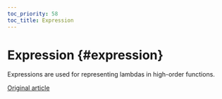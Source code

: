 ```yaml
---
toc_priority: 58
toc_title: Expression
---
```


# Expression {#expression}

Expressions are used for representing lambdas in high-order functions.

[Original article](https://clickhouse.com/docs/en/data_types/special_data_types/expression/) <!--hide-->
